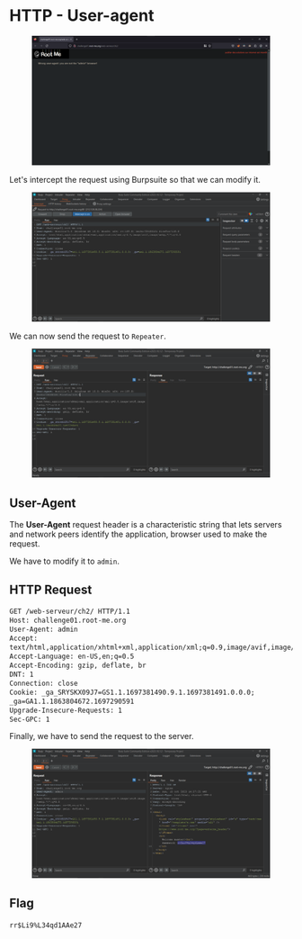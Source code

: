 # HTTP - User-agent

<figure><img src="../../.gitbook/assets/1 (100).png" alt=""><figcaption></figcaption></figure>

Let's intercept the request using Burpsuite so that we can modify it.

<figure><img src="../../.gitbook/assets/2 (95).png" alt=""><figcaption></figcaption></figure>

We can now send the request to `Repeater`.&#x20;

<figure><img src="../../.gitbook/assets/3 (82).png" alt=""><figcaption></figcaption></figure>

## User-Agent

The **User-Agent** request header is a characteristic string that lets servers and network peers identify the application, browser used to make the request.

We have to modify it to `admin`.

## HTTP Request

```
GET /web-serveur/ch2/ HTTP/1.1
Host: challenge01.root-me.org
User-Agent: admin
Accept: text/html,application/xhtml+xml,application/xml;q=0.9,image/avif,image/webp,*/*;q=0.8
Accept-Language: en-US,en;q=0.5
Accept-Encoding: gzip, deflate, br
DNT: 1
Connection: close
Cookie: _ga_SRYSKX09J7=GS1.1.1697381490.9.1.1697381491.0.0.0; _ga=GA1.1.1863804672.1697290591
Upgrade-Insecure-Requests: 1
Sec-GPC: 1
```

Finally, we have to send the request to the server.

<figure><img src="../../.gitbook/assets/4 (64).png" alt=""><figcaption></figcaption></figure>

## Flag

```
rr$Li9%L34qd1AAe27
```
